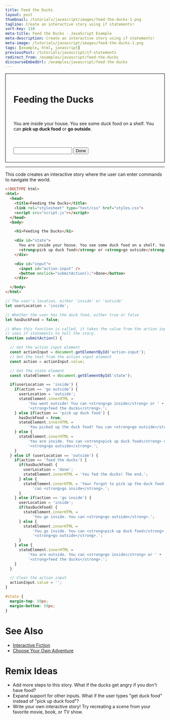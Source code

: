 ```yaml
---
title: Feed the Ducks
layout: post
thumbnail: /tutorials/javascript/images/feed-the-ducks-1.png
tagline: Create an interactive story using if statements!
sort-key: 110
meta-title: Feed the Ducks - JavaScript Example
meta-description: Create an interactive story using if statements!
meta-image: /tutorials/javascript/images/feed-the-ducks-1.png
tags: [example, html, javascript]
previousPost: /tutorials/javascript/if-statements
redirect_from: /examples/javascript/feed-the-ducks
discourseEmbedUrl: /examples/javascript/feed-the-ducks
---
```


<script>
// The user's location, either 'inside' or 'outside'
let userLocation = 'inside';

// Whether the user has the duck food, either true or false
let hasDuckFood = false;

// When this function is called, it takes the value from the action input and
// uses if statements to tell the story.
function submitAction() {

  // Get the action input element
  const actionInput = document.getElementById('action-input');
  // Get the text from the action input element
  const action = actionInput.value;

  // Get the state element
  const stateElement = document.getElementById('state');

  if(userLocation == 'inside') {
    if(action == 'go outside') {
      userLocation = 'outside';
      stateElement.innerHTML =
          'You went outside! You can <strong>go inside</strong> or ' +
          '<strong>feed the ducks</strong>.';
    } else if(action == 'pick up duck food') {
      hasDuckFood = true;
      stateElement.innerHTML =
          'You picked up the duck food! You can <strong>go outside</strong>.';
    } else {
      stateElement.innerHTML =
          'You are inside. You can <strong>pick up duck food</strong> or ' +
          '<strong>go outside</strong>.';
    }
  } else if (userLocation == 'outside') {
    if(action == 'feed the ducks') {
      if(hasDuckFood) {
        userLocation = 'done';
        stateElement.innerHTML = 'You fed the ducks! The end.';
      } else {
        stateElement.innerHTML = 'Your forgot to pick up the duck food! You ' +
            'can <strong>go inside</strong>.';
      }
    } else if(action == 'go inside') {
      userLocation = 'inside';
      if(hasDuckFood) {
        stateElement.innerHTML =
            'You go inside. You can <strong>go outside</strong>.';
      } else {
        stateElement.innerHTML =
            'You go inside. You can <strong>pick up duck food</strong> or ' +
            '<strong>go outside</strong>.';
      }
    } else {
      stateElement.innerHTML =
          'You are outside. You can <strong>go inside</strong> or ' +
          '<strong>feed the ducks</strong>.';
    }
  }

  // Clear the action input
  actionInput.value = '';
}
</script>

<style>
#state {
  margin-top: 50px;
  margin-bottom: 50px;
}
</style>

<div style="border: thin solid black; padding: 25px;">
  <h1>Feeding the Ducks</h1>

  <div id="state">
    You are inside your house. You see some duck food on a shelf. You can
    <strong>pick up duck food</strong> or <strong>go outside</strong>.
  </div>

  <div id="input">
    <input id="action-input" />
    <button onclick="submitAction();">Done</button>
  </div>
</div>

<hr>

This code creates an interactive story where the user can enter commands to navigate the world.

```html
<!DOCTYPE html>
<html>
  <head>
    <title>Feeding the Ducks</title>
    <link rel="stylesheet" type="text/css" href="styles.css">
    <script src="script.js"></script>
  </head>
  <body>

    <h1>Feeding the Ducks</h1>

    <div id="state">
      You are inside your house. You see some duck food on a shelf. You can
      <strong>pick up duck food</strong> or <strong>go outside</strong>.
    </div>

    <div id="input">
      <input id="action-input" />
      <button onclick="submitAction();">Done</button>
    </div>

  </body>
</html>
```

```javascript
// The user's location, either 'inside' or 'outside'
let userLocation = 'inside';

// Whether the user has the duck food, either true or false
let hasDuckFood = false;

// When this function is called, it takes the value from the action input and
// uses if statements to tell the story.
function submitAction() {

  // Get the action input element
  const actionInput = document.getElementById('action-input');
  // Get the text from the action input element
  const action = actionInput.value;

  // Get the state element
  const stateElement = document.getElementById('state');

  if(userLocation == 'inside') {
    if(action == 'go outside') {
      userLocation = 'outside';
      stateElement.innerHTML =
          'You went outside! You can <strong>go inside</strong> or ' +
          '<strong>feed the ducks</strong>.';
    } else if(action == 'pick up duck food') {
      hasDuckFood = true;
      stateElement.innerHTML =
          'You picked up the duck food! You can <strong>go outside</strong>.';
    } else {
      stateElement.innerHTML =
          'You are inside. You can <strong>pick up duck food</strong> or ' +
          '<strong>go outside</strong>.';
    }
  } else if (userLocation == 'outside') {
    if(action == 'feed the ducks') {
      if(hasDuckFood) {
        userLocation = 'done';
        stateElement.innerHTML = 'You fed the ducks! The end.';
      } else {
        stateElement.innerHTML = 'Your forgot to pick up the duck food! You ' +
            'can <strong>go inside</strong>.';
      }
    } else if(action == 'go inside') {
      userLocation = 'inside';
      if(hasDuckFood) {
        stateElement.innerHTML =
            'You go inside. You can <strong>go outside</strong>.';
      } else {
        stateElement.innerHTML =
            'You go inside. You can <strong>pick up duck food</strong> or ' +
            '<strong>go outside</strong>.';
      }
    } else {
      stateElement.innerHTML =
          'You are outside. You can <strong>go inside</strong> or ' +
          '<strong>feed the ducks</strong>.';
    }
  }

  // Clear the action input
  actionInput.value = '';
}
```

```css
#state {
  margin-top: 50px;
  margin-bottom: 50px;
}
```

# See Also

- [Interactive Fiction](https://en.wikipedia.org/wiki/Interactive_fiction)
- [Choose Your Own Adventure](https://en.wikipedia.org/wiki/Choose_Your_Own_Adventure)

# Remix Ideas

- Add more steps to this story. What if the ducks get angry if you don't have food?
- Expand support for other inputs. What if the user types "get duck food" instead of "pick up duck food"?
- Write your own interactive story! Try recreating a scene from your favorite movie, book, or TV show.
